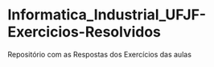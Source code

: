 # Informatica_Industrial_UFJF-Exercicios-Resolvidos
Repositório com as Respostas dos Exercícios das aulas  
